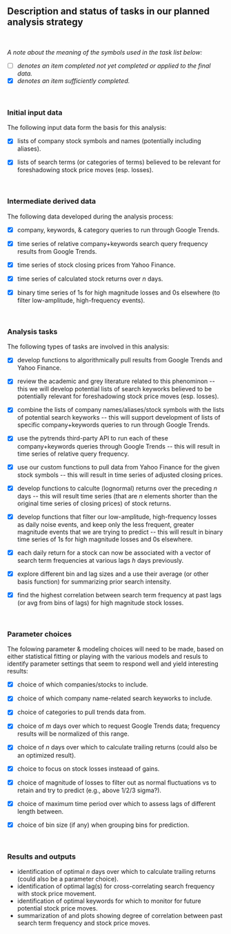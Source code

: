 ## Description and status of tasks in our planned analysis strategy

<br>

*A note about the meaning of the symbols used in the task list below:*
- [ ] *denotes an item completed not yet completed or applied to the final data.*
- [X] *denotes an item sufficiently completed.*

<br>

### Initial input data
The following input data form the basis for this analysis:
- [X] lists of company stock symbols and names (potentially including aliases).
- [X] lists of search terms (or categories of terms) believed to be relevant for foreshadowing stock price moves (esp. losses).


<br>

### Intermediate derived data
The following data developed during the analysis process:
- [X] company, keywords, & category queries to run through Google Trends.
- [X] time series of relative company+keywords search query frequency results from Google Trends.
- [X] time series of stock closing prices from Yahoo Finance.
- [X] time series of calculated stock returns over *n* days.
- [X] binary time series of 1s for high magnitude losses and 0s elsewhere (to filter low-amplitude, high-frequency events).


<br>

### Analysis tasks
The following types of tasks are involved in this analysis:
- [X] develop functions to algorithmically pull results from Google Trends and Yahoo Finance.
- [X] review the academic and grey literature related to this phenominon -- this we will develop potential lists of search keyworks believed to be potentially relevant for foreshadowing stock price moves (esp. losses).
- [X] combine the lists of company names/aliases/stock symbols with the lists of potential search keyworks -- this will support development of lists of specific company+keywords queries to run through Google Trends.
- [X] use the pytrends third-party API to run each of these company+keywords queries through Google Trends -- this will result in time series of relative query frequency.
- [X] use our custom functions to pull data from Yahoo Finance for the given stock symbols -- this will result in time series of adjusted closing prices.
- [X] develop functions to calculte (lognormal) returns over the preceding *n* days -- this will result time series (that are *n* elements shorter than the original time series of closing prices) of stock returns.
- [X] develop functions that filter our low-amplitude, high-frequency losses as daily noise events, and keep only the less frequent, greater magnitude events that we are trying to predict -- this will result in binary time series of 1s for high magnitude losses and 0s elsewhere.
- [X] each daily return for a stock can now be associated with a vector of search term frequencies at various lags *h* days previously. 
- [X] explore different bin and lag sizes and a use their average (or other basis function) for summarizing prior search intensity.
- [X] find the highest correlation between search term frequency at past lags (or avg from bins of lags) for high magnitude stock losses.


<br>

### Parameter choices
The folowing parameter & modeling choices will need to be made, based on either statistical fitting or playing with the various models and resuls to identify parameter settings that seem to respond well and yield interesting results:
- [X] choice of which companies/stocks to include.
- [X] choice of which company name-related search keyworks to include.
- [X] choice of categories to pull trends data from.
- [X] choice of *m* days over which to request Google Trends data; frequency results will be normalized of this range.
- [X] choice of *n* days over which to calculate trailing returns (could also be an optimized result).
- [X] choice to focus on stock losses insteaad of gains.
- [X] choice of magnitude of losses to filter out as normal fluctuations vs to retain and try to predict (e.g., above 1/2/3 sigma?).
- [X] choice of maximum time period over which to assess lags of different length between.
- [X] choice of bin size (if any) when grouping bins for prediction.


<br>

### Results and outputs
* identification of optimal *n* days over which to calculate trailing returns (could also be a parameter choice).
* identification of optimal lag(s) for cross-correlating search frequency with stock price movement.
* identification of optimal keywords for which to monitor for future potential stock price moves.
* summarization of and plots showing degree of correlation between past search term frequency and stock price moves.
